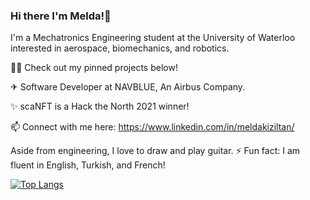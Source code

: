 ### Hi there I'm Melda!👋 

I'm a Mechatronics Engineering student at the University of Waterloo interested in aerospace, biomechanics, and robotics.

👩‍💻 Check out my pinned projects below! 

✈ Software Developer at NAVBLUE, An Airbus Company.

✨ scaNFT is a Hack the North 2021 winner!

📫 Connect with me here: https://www.linkedin.com/in/meldakiziltan/

Aside from engineering, I love to draw and play guitar. 
⚡ Fun fact: I am fluent in English, Turkish, and French!

[![Top Langs](https://github-readme-stats.vercel.app/api/top-langs/?username=meldakiziltan&layout=compact&theme=vue-dark)](https://github.com/anuraghazra/github-readme-stats)
